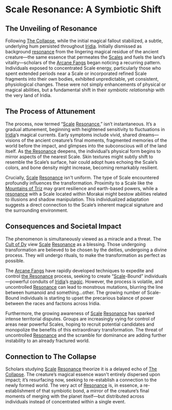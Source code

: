 # Scale Resonance: A Symbiotic Shift

## The Unveiling of Resonance

Following [The Collapse](/structure/chronological/event/the-collapse.md), while the initial magical fallout stabilized, a subtle, underlying hum persisted throughout [Iridia](/geography/world/iridia.md). Initially dismissed as background [resonance](/raw/20250501/resonance/resonance.md) from the lingering magical residue of the ancient creature—the same essence that permeates the [Scales](/geography/landmark/scale.md) and fuels the land’s vitality—scholars of the [Arcane Fangs](/structure/society/factions/arcane-fangs.md) began noticing a recurring pattern. Individuals exposed to concentrated Scale energy, particularly those who spent extended periods near a Scale or incorporated refined Scale fragments into their own bodies, exhibited unpredictable, yet consistent, physiological changes. These were not simply enhancements of physical or magical abilities, but a fundamental shift in their *symbiotic relationship* with the very land of Iridia.

## The Process of Attunement

The process, now termed “[Scale](/geography/landmark/scale.md) [Resonance](/raw/20250501/resonance/resonance.md),” isn’t instantaneous. It’s a gradual attunement, beginning with heightened sensitivity to fluctuations in [Iridia](/geography/world/iridia.md)’s magical currents. Early symptoms include vivid, shared dreams—visions of the ancient creature’s final moments, fragmented memories of the world before the impact, and glimpses into the subconscious will of the land itself. As [the Resonance](/raw/20250501/cataclysm/the-resonance.md) deepens, the individual’s physical form begins to mirror aspects of the nearest Scale. Skin textures might subtly shift to resemble the Scale’s surface, hair could adopt hues echoing the Scale’s colors, and bone density might increase, becoming remarkably resilient.

Crucially, [Scale](/geography/landmark/scale.md) [Resonance](/raw/20250501/resonance/resonance.md) isn't uniform. The type of Scale encountered profoundly influences the transformation. Proximity to a Scale like the [Mountains of Triz](/geography/region/mountains-of-triz.md) may grant resilience and earth-based powers, while a [resonance](/raw/20250504/cataclysm/resonance.md) with a Scale located within Morakai might bestow abilities related to illusions and shadow manipulation. This individualized adaptation suggests a direct connection to the Scale’s inherent magical signature and the surrounding environment.

## Consequences and Societal Impact

The phenomenon is simultaneously viewed as a miracle and a threat. The [Cult of Dy](/structure/society/factions/cult-of-dy.md) view [Scale](/geography/landmark/scale.md) [Resonance](/raw/20250501/resonance/resonance.md) as a blessing. Those undergoing transformation are believed to be chosen by the deities, undergoing a divine process. They will undergo rituals, to make the transformation as perfect as possible.

The [Arcane Fangs](/structure/society/factions/arcane-fangs.md) have rapidly developed techniques to expedite and control [the Resonance](/raw/20250501/cataclysm/the-resonance.md) process, seeking to create “[Scale](/geography/landmark/scale.md)-Bound” individuals—powerful conduits of [Iridia](/geography/world/iridia.md)’s [magic](/structure/mechanic/magic.md). However, the process is volatile, and uncontrolled [Resonance](/raw/20250501/resonance/resonance.md) can lead to monstrous mutations, blurring the line between humanoid and something…other. The growing number of Scale-Bound individuals is starting to upset the precarious balance of power between the races and factions across Iridia.

Furthermore, the growing awareness of [Scale](/geography/landmark/scale.md) [Resonance](/raw/20250501/resonance/resonance.md) has sparked intense territorial disputes. Groups are increasingly vying for control of areas near powerful Scales, hoping to recruit potential candidates and monopolize the benefits of this extraordinary transformation. The threat of uncontrolled [Resonance](/raw/20250504/cataclysm/resonance.md) and the scramble for dominance are adding further instability to an already fractured world.

## Connection to The Collapse

Scholars studying [Scale](/geography/landmark/scale.md) [Resonance](/raw/20250501/resonance/resonance.md) theorize it is a delayed echo of [The Collapse](/structure/chronological/event/the-collapse.md). The creature’s magical essence wasn't entirely dispersed upon impact; it’s resurfacing now, seeking to re-establish a connection to the newly formed world.  The very act of [Resonance](/raw/20250504/cataclysm/resonance.md) is, in essence, a re-establishment of that symbiotic bond, a mirror of the creature’s final moments of merging with the planet itself—but distributed across individuals instead of concentrated within a single event.
